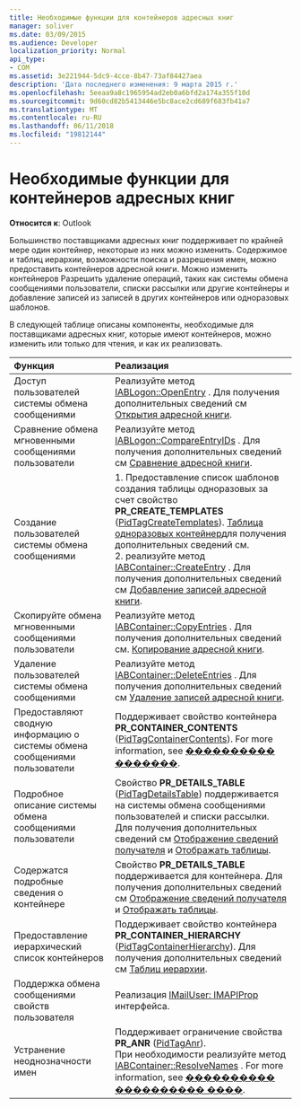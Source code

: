 ```yaml
---
title: Необходимые функции для контейнеров адресных книг
manager: soliver
ms.date: 03/09/2015
ms.audience: Developer
localization_priority: Normal
api_type:
- COM
ms.assetid: 3e221944-5dc9-4cce-8b47-73af84427aea
description: 'Дата последнего изменения: 9 марта 2015 г.'
ms.openlocfilehash: 5eeaa9a8c1965954ad2eb0a6bfd2a174a355f10d
ms.sourcegitcommit: 9d60cd82b5413446e5bc8ace2cd689f683fb41a7
ms.translationtype: MT
ms.contentlocale: ru-RU
ms.lasthandoff: 06/11/2018
ms.locfileid: "19812144"
---
```

# <a name="required-features-for-address-book-containers"></a>Необходимые функции для контейнеров адресных книг

  
  
**Относится к**: Outlook 
  
Большинство поставщиками адресных книг поддерживает по крайней мере один контейнер, некоторые из них можно изменить. Содержимое и таблиц иерархии, возможности поиска и разрешения имен, можно предоставить контейнеров адресной книги. Можно изменить контейнеров Разрешить удаление операций, таких как системы обмена сообщениями пользователи, списки рассылки или другие контейнеры и добавление записей из записей в других контейнеров или одноразовых шаблонов.
  
В следующей таблице описаны компоненты, необходимые для поставщиками адресных книг, которые имеют контейнеров, можно изменить или только для чтения, и как их реализовать.
  
|**Функция**|**Реализация**|
|:-----|:-----|
|Доступ пользователей системы обмена сообщениями  <br/> |Реализуйте метод [IABLogon::OpenEntry](iablogon-openentry.md) . Для получения дополнительных сведений см [Открытия адресной книги](opening-address-book-entries.md).  <br/> |
|Сравнение обмена мгновенными сообщениями пользователи  <br/> |Реализуйте метод [IABLogon::CompareEntryIDs](iablogon-compareentryids.md) . Для получения дополнительных сведений см [Сравнение адресной книги](comparing-address-book-entries.md).  <br/> |
|Создание пользователей системы обмена сообщениями  <br/> |1. Предоставление список шаблонов создания таблицы одноразовых за счет свойство **PR_CREATE_TEMPLATES** ([PidTagCreateTemplates](pidtagcreatetemplates-canonical-property.md)). [Таблица одноразовых контейнер](implementing-a-container-one-off-table.md)для получения дополнительных сведений см.  <br/> 2. реализуйте метод [IABContainer::CreateEntry](iabcontainer-createentry.md) . Для получения дополнительных сведений см [Добавление записей адресной книги](adding-address-book-entries.md).  <br/> |
|Скопируйте обмена мгновенными сообщениями пользователи  <br/> |Реализуйте метод [IABContainer::CopyEntries](iabcontainer-copyentries.md) . Для получения дополнительных сведений см. [Копирование адресной книги](copying-address-book-entries.md).  <br/> |
|Удаление пользователей системы обмена сообщениями  <br/> |Реализуйте метод [IABContainer::DeleteEntries](iabcontainer-deleteentries.md) . Для получения дополнительных сведений см [Удаление записей адресной книги](removing-address-book-entries.md).  <br/> |
|Предоставляют сводную информацию о системы обмена сообщениями пользователи  <br/> |Поддерживает свойство контейнера **PR_CONTAINER_CONTENTS** ([PidTagContainerContents](pidtagcontainercontents-canonical-property.md)). For more information, see [���������� �������](contents-tables.md).  <br/> |
|Подробное описание системы обмена сообщениями пользователи  <br/> |Свойство **PR_DETAILS_TABLE** ([PidTagDetailsTable](pidtagdetailstable-canonical-property.md)) поддерживается на системы обмена сообщениями пользователей и списки рассылки. Для получения дополнительных сведений см [Отображение сведений получателя](displaying-recipient-information.md) и [Отображать таблицы](display-tables.md).  <br/> |
|Содержатся подробные сведения о контейнере  <br/> |Свойство **PR_DETAILS_TABLE** поддерживается для контейнера. Для получения дополнительных сведений см [Отображение сведений получателя](displaying-recipient-information.md) и [Отображать таблицы](display-tables.md).  <br/> |
|Предоставление иерархический список контейнеров  <br/> |Поддерживает свойство контейнера **PR_CONTAINER_HIERARCHY** ([PidTagContainerHierarchy](pidtagcontainerhierarchy-canonical-property.md)). Для получения дополнительных сведений см [Таблиц иерархии](hierarchy-tables.md).  <br/> |
|Поддержка обмена сообщениями свойств пользователя  <br/> |Реализация [IMailUser: IMAPIProp](imailuserimapiprop.md) интерфейса.  <br/> |
|Устранение неоднозначности имен  <br/> | Поддерживает ограничение свойства **PR_ANR** ([PidTagAnr](pidtaganr-canonical-property.md)).  <br/>  При необходимости реализуйте метод [IABContainer::ResolveNames](iabcontainer-resolvenames.md) . For more information, see [���������� ���������� ����](implementing-name-resolution.md).  <br/> |
   

